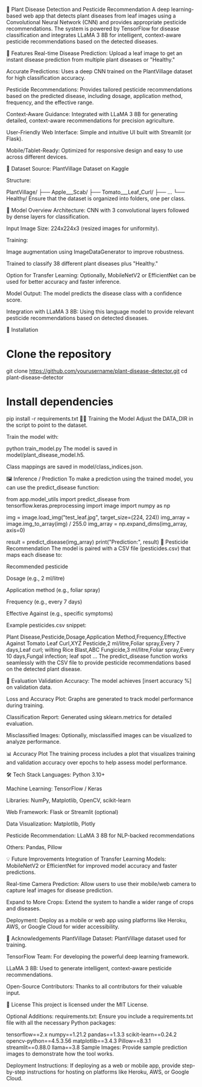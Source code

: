 🌿 Plant Disease Detection and Pesticide Recommendation
A deep learning-based web app that detects plant diseases from leaf images using a Convolutional Neural Network (CNN) and provides appropriate pesticide recommendations. The system is powered by TensorFlow for disease classification and integrates LLaMA 3 8B for intelligent, context-aware pesticide recommendations based on the detected diseases.

🚀 Features
Real-time Disease Prediction: Upload a leaf image to get an instant disease prediction from multiple plant diseases or "Healthy."

Accurate Predictions: Uses a deep CNN trained on the PlantVillage dataset for high classification accuracy.

Pesticide Recommendations: Provides tailored pesticide recommendations based on the predicted disease, including dosage, application method, frequency, and the effective range.

Context-Aware Guidance: Integrated with LLaMA 3 8B for generating detailed, context-aware recommendations for precision agriculture.

User-Friendly Web Interface: Simple and intuitive UI built with Streamlit (or Flask).

Mobile/Tablet-Ready: Optimized for responsive design and easy to use across different devices.

📁 Dataset
Source: PlantVillage Dataset on Kaggle

Structure:

PlantVillage/
├── Apple___Scab/
├── Tomato___Leaf_Curl/
├── ...
└── Healthy/
Ensure that the dataset is organized into folders, one per class.

🧠 Model Overview
Architecture: CNN with 3 convolutional layers followed by dense layers for classification.

Input Image Size: 224x224x3 (resized images for uniformity).

Training:

Image augmentation using ImageDataGenerator to improve robustness.

Trained to classify 38 different plant diseases plus "Healthy."

Option for Transfer Learning: Optionally, MobileNetV2 or EfficientNet can be used for better accuracy and faster inference.

Model Output: The model predicts the disease class with a confidence score.

Integration with LLaMA 3 8B: Using this language model to provide relevant pesticide recommendations based on detected diseases.

🔧 Installation

# Clone the repository
git clone https://github.com/yourusername/plant-disease-detector.git
cd plant-disease-detector

# Install dependencies
pip install -r requirements.txt
🏋️‍♂️ Training the Model
Adjust the DATA_DIR in the script to point to the dataset.

Train the model with:

python train_model.py
The model is saved in model/plant_disease_model.h5.

Class mappings are saved in model/class_indices.json.

🖼️ Inference / Prediction
To make a prediction using the trained model, you can use the predict_disease function:

from app.model_utils import predict_disease
from tensorflow.keras.preprocessing import image
import numpy as np

img = image.load_img("test_leaf.jpg", target_size=(224, 224))
img_array = image.img_to_array(img) / 255.0
img_array = np.expand_dims(img_array, axis=0)

result = predict_disease(img_array)
print("Prediction:", result)
💊 Pesticide Recommendation
The model is paired with a CSV file (pesticides.csv) that maps each disease to:

Recommended pesticide

Dosage (e.g., 2 ml/litre)

Application method (e.g., foliar spray)

Frequency (e.g., every 7 days)

Effective Against (e.g., specific symptoms)

Example pesticides.csv snippet:

Plant Disease,Pesticide,Dosage,Application Method,Frequency,Effective Against
Tomato Leaf Curl,XYZ Pesticide,2 ml/litre,Foliar spray,Every 7 days,Leaf curl; wilting
Rice Blast,ABC Fungicide,3 ml/litre,Foliar spray,Every 10 days,Fungal infection; leaf spot
...
The predict_disease function works seamlessly with the CSV file to provide pesticide recommendations based on the detected plant disease.

🧪 Evaluation
Validation Accuracy: The model achieves [insert accuracy %] on validation data.

Loss and Accuracy Plot: Graphs are generated to track model performance during training.

Classification Report: Generated using sklearn.metrics for detailed evaluation.

Misclassified Images: Optionally, misclassified images can be visualized to analyze performance.

📊 Accuracy Plot
The training process includes a plot that visualizes training and validation accuracy over epochs to help assess model performance.

🛠️ Tech Stack
Languages: Python 3.10+

Machine Learning: TensorFlow / Keras

Libraries: NumPy, Matplotlib, OpenCV, scikit-learn

Web Framework: Flask or Streamlit (optional)

Data Visualization: Matplotlib, Plotly

Pesticide Recommendation: LLaMA 3 8B for NLP-backed recommendations

Others: Pandas, Pillow

💡 Future Improvements
Integration of Transfer Learning Models: MobileNetV2 or EfficientNet for improved model accuracy and faster predictions.

Real-time Camera Prediction: Allow users to use their mobile/web camera to capture leaf images for disease prediction.

Expand to More Crops: Extend the system to handle a wider range of crops and diseases.

Deployment: Deploy as a mobile or web app using platforms like Heroku, AWS, or Google Cloud for wider accessibility.

🙌 Acknowledgements
PlantVillage Dataset: PlantVillage dataset used for training.

TensorFlow Team: For developing the powerful deep learning framework.

LLaMA 3 8B: Used to generate intelligent, context-aware pesticide recommendations.

Open-Source Contributors: Thanks to all contributors for their valuable input.

📄 License
This project is licensed under the MIT License.

Optional Additions:
requirements.txt: Ensure you include a requirements.txt file with all the necessary Python packages:

tensorflow==2.x
numpy==1.21.2
pandas==1.3.3
scikit-learn==0.24.2
opencv-python==4.5.3.56
matplotlib==3.4.3
Pillow==8.3.1
streamlit==0.88.0
llama==3.8
Sample Images: Provide sample prediction images to demonstrate how the tool works.

Deployment Instructions: If deploying as a web or mobile app, provide step-by-step instructions for hosting on platforms like Heroku, AWS, or Google Cloud.

